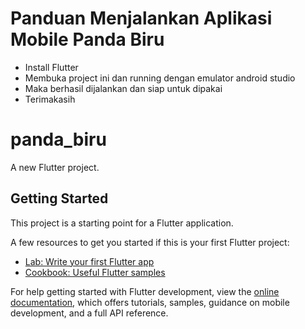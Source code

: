 # Panduan Menjalankan Aplikasi Mobile Panda Biru
- Install Flutter
- Membuka project ini dan running dengan emulator android studio 
- Maka berhasil dijalankan dan siap untuk dipakai
- Terimakasih 

# panda_biru

A new Flutter project.

## Getting Started

This project is a starting point for a Flutter application.

A few resources to get you started if this is your first Flutter project:

- [Lab: Write your first Flutter app](https://docs.flutter.dev/get-started/codelab)
- [Cookbook: Useful Flutter samples](https://docs.flutter.dev/cookbook)

For help getting started with Flutter development, view the
[online documentation](https://docs.flutter.dev/), which offers tutorials,
samples, guidance on mobile development, and a full API reference.
